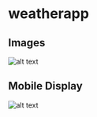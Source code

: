 # weatherapp


## Images ##
![alt text](https://github.com/theonlyhamstertoh/weatherapp/blob/main/src/img/screenshot/mainScreen.png?raw=true)

## Mobile Display ##
![alt text](https://github.com/theonlyhamstertoh/weatherapp/blob/main/src/img/screenshot/mobileScreen.png?raw=true)


